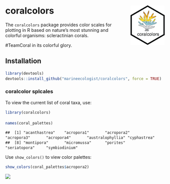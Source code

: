 # coralcolors <img src="../man/figures/logo.png" style="float:right; height:125px; margin-left:20px;"/>

The `coralcolors` package provides color scales for plotting in R based
on nature’s most stunning and colorful organisms: scleractinian corals.

\#TeamCoral in its colorful glory.

## Installation

``` r
library(devtools)
devtools::install_github("marineecologist/coralcolors", force = TRUE)
```

### coralcolor splcales

To view the current list of coral taxa, use:

``` r
library(coralcolors)

names(coral_palettes)
```

    ##  [1] "acanthastrea"    "acropora1"       "acropora2"       "acropora3"       "acropora4"       "australophyllia" "cyphastrea"     
    ##  [8] "montipora"       "micromussa"      "porites"         "seriatopora"     "symbiodinium"

Use `show_colors()` to view color palettes:

``` r
show_colors(coral_palettes$acropora2)
```

![](/Users/rof011/coralcolors/pkgdown/index_files/figure-gfm/unnamed-chunk-3-1.png)<!-- -->
